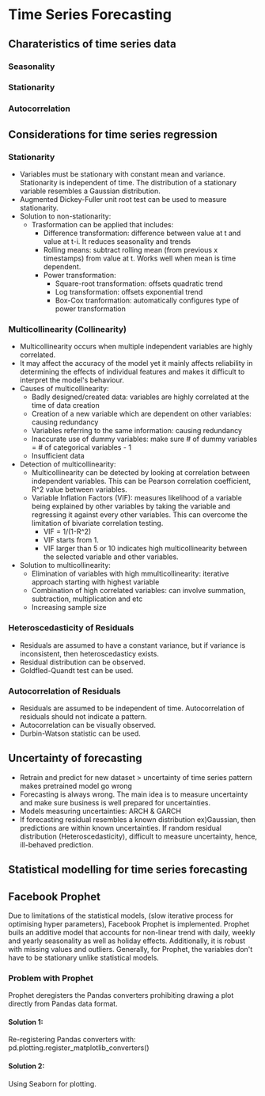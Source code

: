 # Time Series Forecasting

## Charateristics of time series data

### Seasonality

### Stationarity

### Autocorrelation

## Considerations for time series regression
### Stationarity 
- Variables must be stationary with constant mean and variance. Stationarity is independent of time. The distribution of a stationary variable resembles a Gaussian distribution.
- Augmented Dickey-Fuller unit root test can be used to measure stationarity.
- Solution to non-stationarity:
  - Trasformation can be applied that includes:
    - Difference transformation: difference between value at t and value at t-i. It reduces seasonality and trends
    - Rolling means: subtract rolling mean (from previous x timestamps) from value at t. Works well when mean is time dependent.
    - Power transformation: 
      - Square-root transformation: offsets quadratic trend 
      - Log transformation: offsets exponential trend
      - Box-Cox tranformation: automatically configures type of power transformation

### Multicollinearity (Collinearity)
- Multicollinearity occurs when multiple independent variables are highly correlated. 
- It may affect the accuracy of the model yet it mainly affects reliability in determining the effects of individual features and makes it difficult to interpret the model's behaviour.
- Causes of multicollinearity:
  - Badly designed/created data: variables are highly correlated at the time of data creation
  - Creation of a new variable which are dependent on other variables: causing redundancy
  - Variables referring to the same information: causing redundancy
  - Inaccurate use of dummy variables: make sure # of dummy variables = # of categorical variables - 1
  - Insufficient data
- Detection of multicollinearity:
  - Multicollinearity can be detected by looking at correlation between independent variables. This can be Pearson correlation coefficient, R^2 value between variables.
  - Variable Inflation Factors (VIF): measures likelihood of a variable being explained by other variables by taking the variable and regressing it against every other variables. This can overcome the limitation of bivariate correlation testing. 
    - VIF = 1/(1-R^2)
    - VIF starts from 1.
    - VIF larger than 5 or 10 indicates high multicollinearity between the selected variable and other variables. 
- Solution to multicollinearity:
  - Elimination of variables with high mmulticollinearity: iterative approach starting with highest variable
  - Combination of high correlated variables: can involve summation, subtraction, multiplication and etc
  - Increasing sample size

### Heteroscedasticity of Residuals
- Residuals are assumed to have a constant variance, but if variance is inconsistent, then heteroscedasticy exists.
- Residual distribution can be observed.
- Goldfled-Quandt test can be used. 

### Autocorrelation of Residuals           
- Residuals are assumed to be independent of time. Autocorrelation of residuals should not indicate a pattern.
- Autocorrelation can be visually observed.
- Durbin-Watson statistic can be used.

## Uncertainty of forecasting
- Retrain and predict for new dataset > uncertainty of time series pattern makes pretrained model go wrong
- Forecasting is always wrong. The main idea is to measure uncertainty and make sure business is well prepared 
for uncertainties. 
- Models measuring uncertainties: ARCH & GARCH
- If forecasting residual resembles a known distribution ex)Gaussian, then predictions are within known uncertainties.
If random residual distribution (Heteroscedasticity), difficult to measure uncertainty, hence, ill-behaved prediction. 

## Statistical modelling  for time series forecasting

## Facebook Prophet
Due to limitations of the statistical models, (slow iterative process for optimising hyper parameters), Facebook Prophet is implemented. Prophet buils an additive model that accounts for non-linear trend with daily, weekly and yearly seasonality as well as holiday effects. Additionally, it is robust with missing values and outliers. 
Generally, for Prophet, the variables don't have to be stationary unlike statistical models. 

### Problem with Prophet
Prophet deregisters the Pandas converters prohibiting drawing a plot directly from Pandas data format. 
#### Solution 1:
Re-registering Pandas converters with: pd.plotting.register_matplotlib_converters()
#### Solution 2:
Using Seaborn for plotting.
